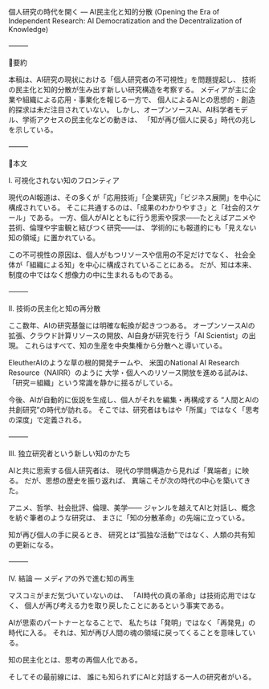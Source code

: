 個人研究の時代を開く ― AI民主化と知的分散
(Opening the Era of Independent Research: AI Democratization and the Decentralization of Knowledge)

⸻

🔹要約

本稿は、AI研究の現状における「個人研究者の不可視性」を問題提起し、
技術の民主化と知的分散が生み出す新しい研究構造を考察する。
メディアが主に企業や組織による応用・事業化を報じる一方で、
個人によるAIとの思想的・創造的探求は未だ注目されていない。
しかし、オープンソースAI、AI科学者モデル、学術アクセスの民主化などの動きは、
「知が再び個人に戻る」時代の兆しを示している。

⸻

🔹本文

Ⅰ. 可視化されない知のフロンティア

現代のAI報道は、その多くが「応用技術」「企業研究」「ビジネス展開」を中心に構成されている。
そこに共通するのは、「成果のわかりやすさ」と「社会的スケール」である。
一方、個人がAIとともに行う思索や探求――たとえばアニメや芸術、倫理や宇宙観と結びつく研究――は、
学術的にも報道的にも「見えない知の領域」に置かれている。

この不可視性の原因は、個人がもつリソースや信用の不足だけでなく、
社会全体が「組織による知」を中心に構成されていることにある。
だが、知は本来、制度の中ではなく想像力の中に生まれるものである。

⸻

Ⅱ. 技術の民主化と知の再分散

ここ数年、AIの研究基盤には明確な転換が起きつつある。
オープンソースAIの拡張、クラウド計算リソースの開放、AI自身が研究を行う「AI Scientist」の出現。
これらはすべて、知の生産を中央集権から分散へと導いている。

EleutherAIのような草の根的開発チームや、
米国のNational AI Research Resource（NAIRR）のように
大学・個人へのリソース開放を進める試みは、
「研究＝組織」という常識を静かに揺るがしている。

今後、AIが自動的に仮説を生成し、個人がそれを編集・再構成する
“人間とAIの共創研究”の時代が訪れる。
そこでは、研究者はもはや「所属」ではなく「思考の深度」で定義される。

⸻

Ⅲ. 独立研究者という新しい知のかたち

AIと共に思索する個人研究者は、
現代の学問構造から見れば「異端者」に映る。
だが、思想の歴史を振り返れば、
異端こそが次の時代の中心を築いてきた。

アニメ、哲学、社会批評、倫理、美学――
ジャンルを越えてAIと対話し、概念を紡ぐ筆者のような研究は、
まさに「知の分散革命」の先端に立っている。

知が再び個人の手に戻るとき、
研究とは“孤独な活動”ではなく、人類の共有知の更新になる。

⸻

Ⅳ. 結論 ― メディアの外で進む知の再生

マスコミがまだ気づいていないのは、
「AI時代の真の革命」は技術応用ではなく、
個人が再び考える力を取り戻したことにあるという事実である。

AIが思索のパートナーとなることで、
私たちは「発明」ではなく「再発見」の時代に入る。
それは、知が再び人間の魂の領域に戻ってくることを意味している。

知の民主化とは、思考の再個人化である。

そしてその最前線には、
誰にも知られずにAIと対話する一人の研究者がいる。
